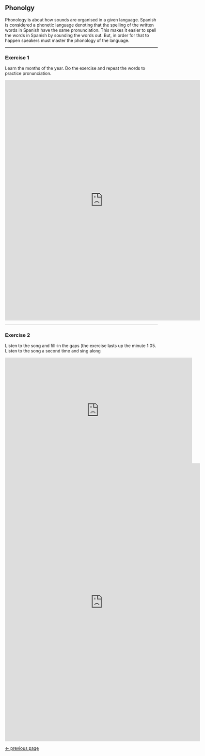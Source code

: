 <h2>Phonolgy</h2>
<p>Phonology is about how sounds are organised in a given language. Spanish is considered a phonetic language denoting that the spelling of the written words in Spanish have the same pronunciation. This makes it easier to spell the words in Spanish by sounding the words out. But, in order for that to happen speakers must master the phonology of the language.</p>
<hr>
<h3>Exercise 1</h3>
<p>Learn the months of the year. Do the exercise and repeat the words to practice pronunciation.</p>
<iframe src="https://h5p.org/h5p/embed/406559" width="643" height="790" frameborder="0" allowfullscreen="allowfullscreen"></iframe><script src="https://h5p.org/sites/all/modules/h5p/library/js/h5p-resizer.js" charset="UTF-8"></script>

<hr>
  <h3>Exercise 2</h3>
  <p>Listen to the song and fill-in the gaps (the exercise lasts up the minute 1:05. Listen to the song a second time and sing along</p>
  
  <iframe width="617" height="347" src="https://www.youtube.com/embed/rs6Y4kZ8qtw" frameborder="0" allow="accelerometer; autoplay; encrypted-media; gyroscope; picture-in-picture" allowfullscreen></iframe>
  
  <iframe src="https://h5p.org/h5p/embed/406564" width="643" height="914" frameborder="0" allowfullscreen="allowfullscreen"></iframe><script src="https://h5p.org/sites/all/modules/h5p/library/js/h5p-resizer.js" charset="UTF-8"></script>
  
  
<p>
<a style="float:left;" href="Grammar.html" class="btn2">&#8592; previous page</a>
</p>
<div style="clear:both;">  </div>
